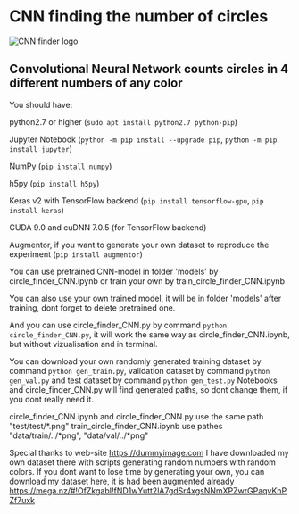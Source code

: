 # CNN finding the number of circles
![CNN finder logo](https://raw.githubusercontent.com/vadimfedulov321/CNN-finding-the-number-of-circles/master/logo/index.png)
## Convolutional Neural Network counts circles in 4 different numbers of any color

You should have:

python2.7 or higher (`sudo apt install python2.7 python-pip`)

Jupyter Notebook (`python -m pip install --upgrade pip`, `python -m pip install jupyter`)

NumPy (`pip install numpy`)

h5py (`pip install h5py`)

Keras v2 with TensorFlow backend (`pip install tensorflow-gpu`, `pip install keras`)

CUDA 9.0 and cuDNN 7.0.5 (for TensorFlow backend)

Augmentor, if you want to generate your own dataset to reproduce the experiment (`pip install augmentor`)



You can use pretrained CNN-model in folder 'models' by circle_finder_CNN.ipynb or train your own by train_circle_finder_CNN.ipynb

You can also use your own trained model, it will be in folder 'models' after training, dont forget to delete pretrained one.

And you can use circle_finder_CNN.py by command `python circle_finder_CNN.py`, it will work the same way as circle_finder_CNN.ipynb,
but without vizualisation and in terminal.

You can download your own randomly generated training dataset by command `python gen_train.py`, validation dataset
by command `python gen_val.py` and test dataset by command `python gen_test.py` Notebooks and circle_finder_CNN.py will find generated paths, so dont change
them, if you dont really need it.

circle_finder_CNN.ipynb and circle_finder_CNN.py use the same path "test/test/*.png"
train_circle_finder_CNN.ipynb use pathes "data/train/../*png", "data/val/../*png"

Special thanks to web-site https://dummyimage.com I have downloaded my own dataset there with scripts generating random numbers with random colors. If you dont want to lose time by generating your
own, you can download my dataset here, it is had been augmented already https://mega.nz/#!OfZkgabI!fND1wYutt2lA7gdSr4xgsNNmXPZwrGPaqvKhPZf7uxk
